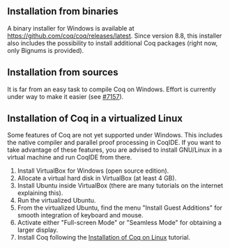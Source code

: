 Installation from binaries
--------------------------

A binary installer for Windows is available at https://github.com/coq/coq/releases/latest.
Since version 8.8, this installer also includes the possibility to install additional Coq packages (right now, only Bignums is provided).

Installation from sources
-------------------------

It is far from an easy task to compile Coq on Windows. Effort is currently under way to make it easier (see [#7157](https://github.com/coq/coq/issues/7157)).

Installation of Coq in a virtualized Linux
------------------------------------------

Some features of Coq are not yet supported under Windows. This includes the native compiler and parallel proof processing in CoqIDE. If you want to take advantage of these features, you are advised to install GNU/Linux in a virtual machine and run CoqIDE from there.

1.  Install VirtualBox for Windows (open source edition).
2.  Allocate a virtual hard disk in VirtualBox (at least 4 GB).
3.  Install Ubuntu inside VirtualBox (there are many tutorials on the internet explaining this).
4.  Run the virtualized Ubuntu.
5.  From the virtualized Ubuntu, find the menu "Install Guest Additions" for smooth integration of keyboard and mouse.
6.  Activate either "Full-screen Mode" or "Seamless Mode" for obtaining a larger display.
7.  Install Coq following the [Installation of Coq on Linux](Installation%20of%20Coq%20on%20Linux) tutorial.

